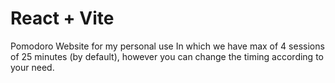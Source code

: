 # React + Vite

Pomodoro Website for my personal use
In which we have max of 4 sessions of 25 minutes (by default), however you can change the timing according to your need.
